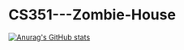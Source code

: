 # CS351---Zombie-House

[![Anurag's GitHub stats](https://github-readme-stats.vercel.app/api?username=Ed-Matic)](https://github.com/anuraghazra/github-readme-stats)
